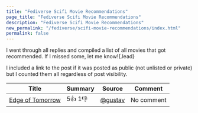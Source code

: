 ```yaml
---
title: "Fediverse Scifi Movie Recommendations"
page_title: "Fediverse Scifi Movie Recommendations"
description: "Fediverse Scifi Movie Recommendations"
new_permalink: "/fediverse/scifi-movie-recommendations/index.html"
permalink: false
---
```


I went through all replies and compiled a list of all movies that got recommended. If I missed some, let me know!{.lead}

I included a link to the post if it was posted as public (not unlisted or private) but I counted them all regardless of post visibility.

| Title | Summary | Source | Comment |
|-------|-----------------|-------|---------|
| [Edge of Tomorrow](https://www.themoviedb.org/movie/137113-edge-of-tomorrow) | 5👍 1👎 | [@gustav](https://jkpg.rocks/@gustav/111488570537867130)  | No comment |
